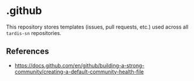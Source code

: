 # .github

This repository stores templates (issues, pull requests, etc.) used across all `tardis-sn` repositories.

## References

- https://docs.github.com/en/github/building-a-strong-community/creating-a-default-community-health-file

